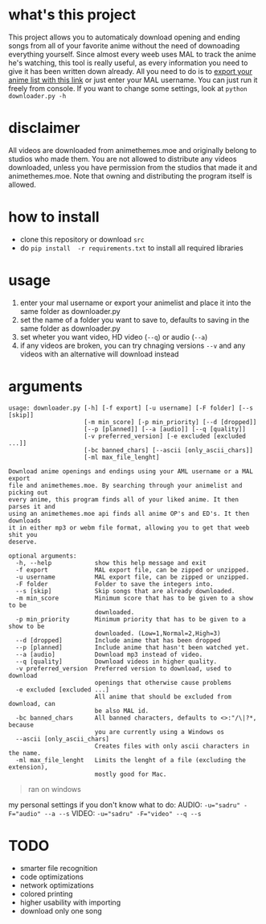 # what's this project
This project allows you to automaticaly download opening and ending songs from all of your favorite anime without the need of downoading everything yourself. Since almost every weeb uses MAL to track the anime he's watching, this tool is really useful, as every information you need to give it has been written down already. All you need to do is to [export your anime list with this link](https://myanimelist.net/panel.php?go=export) or just enter your MAL username. You can just run it freely from console. If you want to change some settings, look at `python downloader.py -h`
# disclaimer
All videos are downloaded from animethemes.moe and originally belong to studios who made them. You are not allowed to distribute any videos downloaded, unless you have permission from the studios that made it and animethemes.moe.
Note that owning and distributing the program itself is allowed.
# how to install
- clone this repository or download `src`
- do `pip install  -r requirements.txt` to install all required libraries
# usage
1) enter your mal username or export your animelist and place it into the same folder as downloader.py
2) set the name of a folder you want to save to, defaults to saving in the same folder as downloader.py
3) set wheter you want video, HD video (`--q`) or audio (`--a`)
4) if any videos are broken, you can try chnaging versions `--v` and any videos with an alternative will download instead
# arguments
```arg
usage: downloader.py [-h] [-f export] [-u username] [-F folder] [--s [skip]]
                     [-m min_score] [-p min_priority] [--d [dropped]]
                     [--p [planned]] [--a [audio]] [--q [quality]]
                     [-v preferred_version] [-e excluded [excluded ...]]
                     [-bc banned_chars] [--ascii [only_ascii_chars]]
                     [-ml max_file_lenght]

Download anime openings and endings using your AML username or a MAL export
file and animethemes.moe. By searching through your animelist and picking out
every anime, this program finds all of your liked anime. It then parses it and
using an animethemes.moe api finds all anime OP's and ED's. It then downloads
it in either mp3 or webm file format, allowing you to get that weeb shit you
deserve.

optional arguments:
  -h, --help            show this help message and exit
  -f export             MAL export file, can be zipped or unzipped.
  -u username           MAL export file, can be zipped or unzipped.
  -F folder             Folder to save the integers into.
  --s [skip]            Skip songs that are already downloaded.
  -m min_score          Minimum score that has to be given to a show to be
                        downloaded.
  -p min_priority       Minimum priority that has to be given to a show to be
                        downloaded. (Low=1,Normal=2,High=3)
  --d [dropped]         Include anime that has been dropped
  --p [planned]         Include anime that hasn't been watched yet.
  --a [audio]           Download mp3 instead of video.
  --q [quality]         Download videos in higher quality.
  -v preferred_version  Preferred version to download, used to download
                        openings that otherwise cause problems
  -e excluded [excluded ...]
                        All anime that should be excluded from download, can
                        be also MAL id.
  -bc banned_chars      All banned characters, defaults to <>:"/\|?*, because
                        you are currently using a Windows os
  --ascii [only_ascii_chars]
                        Creates files with only ascii characters in the name.
  -ml max_file_lenght   Limits the lenght of a file (excluding the extension),
                        mostly good for Mac.
```
> ran on windows

my personal settings if you don't know what to do:
AUDIO: `-u="sadru" -F="audio" --a --s`
VIDEO: `-u="sadru" -F="video" --q --s`
# TODO
- smarter file recognition
- code optimizations
- network optimizations
- colored printing
- higher usability with importing
- download only one song
